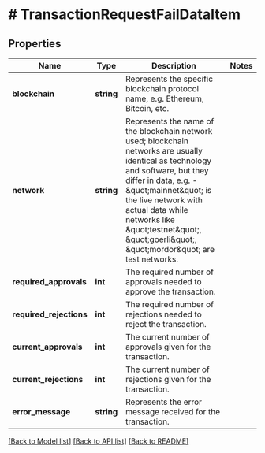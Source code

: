 # # TransactionRequestFailDataItem

## Properties

Name | Type | Description | Notes
------------ | ------------- | ------------- | -------------
**blockchain** | **string** | Represents the specific blockchain protocol name, e.g. Ethereum, Bitcoin, etc. |
**network** | **string** | Represents the name of the blockchain network used; blockchain networks are usually identical as technology and software, but they differ in data, e.g. - \&quot;mainnet\&quot; is the live network with actual data while networks like \&quot;testnet\&quot;, \&quot;goerli\&quot;, \&quot;mordor\&quot; are test networks. |
**required_approvals** | **int** | The required number of approvals needed to approve the transaction. |
**required_rejections** | **int** | The required number of rejections needed to reject the transaction. |
**current_approvals** | **int** | The current number of approvals given for the transaction. |
**current_rejections** | **int** | The current number of rejections given for the transaction. |
**error_message** | **string** | Represents the error message received for the transaction. |

[[Back to Model list]](../../README.md#models) [[Back to API list]](../../README.md#endpoints) [[Back to README]](../../README.md)
